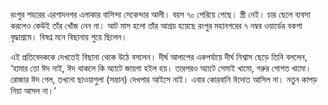 রংপুর শহরের এরশাদনগর এলাকার বাসিন্দা সেকেন্দার আলী। বয়স ৭০ পেরিয়ে গেছে। স্ত্রী নেই। চার ছেলে ব্যবসা করলেও কেউই তাঁর খোঁজ নেন না। আট মাস হলো তাঁর আশ্রয় হয়েছে রংপুর মহানগরের ৭ নম্বর ওয়ার্ডের বকশা বৃদ্ধাশ্রমে। বিষণ্ন মনে বিছানায় শুয়ে ছিলেন।

এই প্রতিবেদককে দেখতেই বিছানা থেকে উঠে বসলেন। দীর্ঘ আলাপের একপর্যায়ে দীর্ঘ নিশ্বাস ছেড়ে তিনি বললেন, ‘হামার তো ঈদ নাই, ঈদ থাকলে কি অ্যাটে জায়গা হইল হয়। তারপরও অ্যাটে সেমাই খামো, গরুর গোশত খামো। রোজার ঈদ গেল, তখনো ছাওয়াগুলা (সন্তান) দেখপার আইসে নাই। এবার কোরবানি ঈদোত আসিল না। নতুন কাপড় নিয়া আসল না।’
